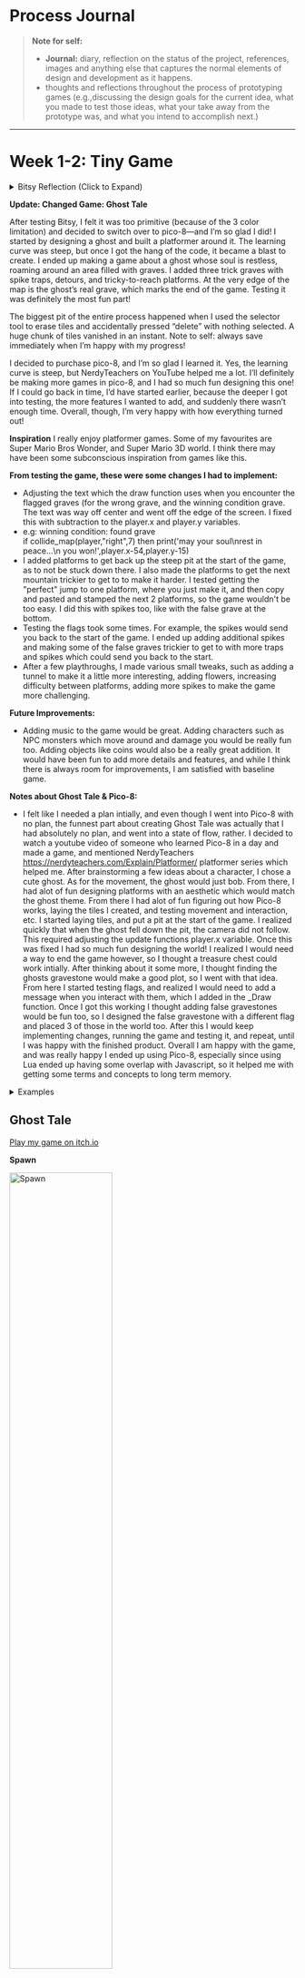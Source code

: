 
# Process Journal

> **Note for self:**
>- **Journal:** diary, reflection on the status of the project, references, images and anything else that captures the normal elements of design and development as it happens.
>- thoughts and reflections throughout the process of prototyping games (e.g.,discussing the design goals for the current idea, what you made to test those ideas, what your take away from the prototype was, and what you intend to accomplish next.) 

---

# Week 1-2: Tiny Game


<details>
<summary> Bitsy Reflection (Click to Expand)</summary>
	
   After reflecting, and playing various inspiring Bitsy games, I have narrowed my focus to a Bitsy game. I like the dialogue, and simplistic art style. 

   The scene is at the shore. A raven sits there. An orca resides in the water. The characters journey is about finding guidance and comfort in nature at the shore, as they drift on their way to finding their purpose. 
   
   Rather than going to different rooms, the player walks along the beach in the same scene, collecting items along the beach. As the player collects various different items along the beach, the dialogue progresses, revealing the characters internal journey.

   Characters: 
   - Orca: Wise, mysterious. Knows the ancient, deep, mysterious wisdom of the ocean. Deep, like the ocean. The orca ocassionaly and majestically surfaces. Truly a sight to see when he surfaces, he spouts grand wisdom, before he returns to his pod.
   - Raven: the Trickster: May act as a guide. Sharp and confrontational in nature, in contrast with the orca. Vapid, like the air. The Raven croaks and caws, and flaps it's wings around.

   Items: 
   - Driftwood: May reveal objects, perhaps carvings, for the player to see. Maybe even symbolic of people.
   - Sea glass: Symbolizes transformation. Even from the roughest of seas, can bring a beautiful gem.
   - Shell: Triggers a childhood memory, about simpler times.
   - Fishing net: 

**Notes about Testing Bitsy:**
- I really liked the dialogue and simplicity with Bitsy. I spent a decent amount of time trying to figure out how to use it, seeing if I could add more than 3 colors into the color palette with the code. After I decided 3 colors wouldn't work (and a youtuber who confirmed I should infact stop) for my idea I decided to try Pico-8. I felt like I had a solid plan with my original idea. It was supposed to be a relatively fast game but have impactful dialogue about changes in life. From the games I tested in Bitsy, my favourite part about them is how impactful they can be, from this perspective. 
- Favourite Bitsy Games I tested:
  
https://zenzoa.itch.io/wandering-home

https://le-onionboi.itch.io/spoons

https://lolabug.itch.io/no-longer-human

</details>

**Update: Changed Game: Ghost Tale**

After testing Bitsy, I felt it was too primitive (because of the 3 color limitation) and decided to switch over to pico-8—and I’m so glad I did! I started by designing a ghost and built a platformer around it. The learning curve was steep, but once I got the hang of the code, it became a blast to create. I ended up making a game about a ghost whose soul is restless, roaming around an area filled with graves. I added three trick graves with spike traps, detours, and tricky-to-reach platforms. At the very edge of the map is the ghost’s real grave, which marks the end of the game. Testing it was definitely the most fun part!

The biggest pit of the entire process happened when I used the selector tool to erase tiles and accidentally pressed “delete” with nothing selected. A huge chunk of tiles vanished in an instant. Note to self: always save immediately when I’m happy with my progress!

I decided to purchase pico-8, and I’m so glad I learned it. Yes, the learning curve is steep, but NerdyTeachers on YouTube helped me a lot. I’ll definitely be making more games in pico-8, and I had so much fun designing this one! If I could go back in time, I’d have started earlier, because the deeper I got into testing, the more features I wanted to add, and suddenly there wasn’t enough time. Overall, though, I’m very happy with how everything turned out!

**Inspiration**
I really enjoy platformer games. Some of my favourites are Super Mario Bros Wonder, and Super Mario 3D world. I think there may have been some subconscious inspiration from games like this.

**From testing the game, these were some changes I had to implement:**
- Adjusting the text which the draw function uses when you encounter the flagged graves (for the wrong grave, and the winning condition grave. The text was way off center and went off the edge of the screen. I fixed this with subtraction to the player.x and player.y variables.
- e.g: winning condition: found grave  
	if collide_map(player,"right",7) then
			print('may your soul\nrest in peace...\n   you won!',player.x-54,player.y-15)
- I added platforms to get back up the steep pit at the start of the game, as to not be stuck down there. I also made the platforms to get the next mountain trickier to get to to make it harder. I tested getting the "perfect" jump to one platform, where you just make it, and then copy and pasted and stamped the next 2 platforms, so the game wouldn't be too easy. I did this with spikes too, like with the false grave at the bottom.
- Testing the flags took some times. For example, the spikes would send you back to the start of the game. I ended up adding additional spikes and making some of the false graves trickier to get to with more traps and spikes which could send you back to the start.
- After a few playthroughs, I made various small tweaks, such as adding a tunnel to make it a little more interesting, adding flowers, increasing difficulty between platforms, adding more spikes to make the game more challenging.

**Future Improvements:**
- Adding music to the game would be great. Adding characters such as NPC monsters which move around and damage you would be really fun too. Adding objects like coins would also be a really great addition. It would have been fun to add more details and features, and while I think there is always room for improvements, I am satisfied with baseline game. 

**Notes about Ghost Tale & Pico-8:**
- I felt like I needed a plan intially, and even though I went into Pico-8 with no plan, the funnest part about creating Ghost Tale was actually that I had absolutely no plan, and went into a state of flow, rather. I decided to watch a youtube video of someone who learned Pico-8 in a day and made a game, and mentioned NerdyTeachers https://nerdyteachers.com/Explain/Platformer/ platformer series which helped me. After brainstorming a few ideas about a character, I chose a cute ghost. As for the movement, the ghost would just bob. From there, I had alot of fun designing platforms with an aesthetic which would match the ghost theme. From there I had alot of fun figuring out how Pico-8 works, laying the tiles I created, and testing movement and interaction, etc. I started laying tiles, and put a pit at the start of the game. I realized quickly that when the ghost fell down the pit, the camera did not follow. This required adjusting the update functions player.x variable. Once this was fixed I had so much fun designing the world! I realized I would need a way to end the game however, so I thought a treasure chest could work intially. After thinking about it some more, I thought finding the ghosts gravestone would make a good plot, so I went with that idea. From here I started testing flags, and realized I would need to add a message when you interact with them, which I added in the _Draw function. Once I got this working I thought adding false gravestones would be fun too, so I designed the false gravestone with a different flag and placed 3 of those in the world too. After this I would keep implementing changes, running the game and testing it, and repeat, until I was happy with the finished product. Overall I am happy with the game, and was really happy I ended up using Pico-8, especially since using Lua ended up having some overlap with Javascript, so it helped me with getting some terms and concepts to long term memory.

<details>
<summary> Examples</summary>

- e.g: Camera 
	
		cam_x=player.x-64+(player.w/2)
		if cam_x<map_start then
					cam_x=map_start
		end
		if cam_x>map_end-128 then
					cam_x=map_end-128
		end
		camera(cam_x,player.y-64)
		end
	
- e.g: Gravestone Win Condition Flag 

		function _draw()
			cls()
			map(0,0)
			spr(player.sp,player.x,player.y,1,1,player.flp) 
			
			print('your soul wanders restlessly \n you must find your grave',124,54)
			print('press x to jump',30,82)
	
</details>

## Ghost Tale

[Play my game on itch.io](https://xaynia.itch.io/ghost-tale)

**Spawn** 

<img src="https://github.com/xaynia/CART-315/blob/main/Process/Images/GhostTale-TinyGame/Spawn.gif?raw=true" alt="Spawn" width="60%" />

**Platforms** 

<img src="https://github.com/xaynia/CART-315/blob/main/Process/Images/GhostTale-TinyGame/Platforms.gif?raw=true" alt="Platforms" width="60%" />
<img src="https://github.com/xaynia/CART-315/blob/main/Process/Images/GhostTale-TinyGame/Platforms2.gif?raw=true" alt="Platforms 2" width="60%" />

**Respawn on Death** 

<img src="https://github.com/xaynia/CART-315/blob/main/Process/Images/GhostTale-TinyGame/Death.gif?raw=true" alt="Death Animation" width="60%" />

<details>
<summary> More gifs </summary>

**False Grave** 

<img src="https://github.com/xaynia/CART-315/blob/main/Process/Images/GhostTale-TinyGame/False-grave.gif?raw=true" alt="False Grave" width="60%" /> 

**Win** 

<img src="https://github.com/xaynia/CART-315/blob/main/Process/Images/GhostTale-TinyGame/Win.gif?raw=true" alt="Win" width="60%" />`

[More: Github Image Folder](https://github.com/xaynia/CART-315/tree/main/Process/Images/GhostTale-TinyGame)

</details>

# Week 3
>Note: I emailed you about this week.

# Week 4
This week, I focused on setting up my development environment (Rider and Unity), organizing my GitHub repository, and diving into the [Unity Essentials](https://learn.unity.com/pathway/unity-essentials) pathway on Unity Learn. I logged **15 hours** of work (tracked via Toggl) which included:

- Installing and configuring Rider and Unity  
- Reviewing Unity basics through tutorials and reading documentation  
- Consolidating notes and references from the tutorials  
- Committing tutorial progress to GitHub under a new `Tutorials` folder  

These foundational steps have helped me feel more comfortable and confident using Unity. My next goal is to apply everything I’ve learned by starting a new prototype and brainstorming my own game ideas.

## What I Accomplished

1. **Fixed Github Repository**  
   - Fixed GitHub repository, pushed tutorial progress according to MDM guidelines (each commit includes a brief message and reflection).  
   - Configured Rider with Unity for scripting in C#.  
   - All tutorial work is safely pushed to GitHub in a dedicated tutorials folder within projects folder.

2. **Unity Learn:** [Essentials Pathway](https://learn.unity.com/pathway/unity-essentials%29)
   - **Editor Essentials**  
   - **3D Essentials**  
   - **Audio Essentials**  
   - **Programming Essentials**  

   Each mission took roughly two hours, and I worked step-by-step through videos and instructions. These covered scene navigation, prefab creation, physics materials, audio sources/listeners, basic scripting (C#), and more. Completing these has given me a solid grasp of the Unity Editor’s core concepts.


**Just a few of the [photos (link to Github photos folder)](https://github.com/xaynia/CART-315/tree/main/Process/Images/W4) I documented:**
   ![Ball-ramp-test-collison](https://raw.githubusercontent.com/xaynia/CART-315/main/Process/Images/W4/Ball-ramp-test-collison.png)

### Creating a horse mural:
![Mural-before](https://raw.githubusercontent.com/xaynia/CART-315/main/Process/Images/W4/Mural-before.png)

![Mural-after](https://raw.githubusercontent.com/xaynia/CART-315/main/Process/Images/W4/Mural-after.png)

### Finding hidden numbers for Unity's launch year, and getting fireworks:
![Hidden-number-0](https://raw.githubusercontent.com/xaynia/CART-315/main/Process/Images/W4/Hidden-number-0.png)

![Hidden-number](https://raw.githubusercontent.com/xaynia/CART-315/main/Process/Images/W4/Hidden-number.png)

![Fireworks](https://raw.githubusercontent.com/xaynia/CART-315/main/Process/Images/W4/Fireworks.png)


4. **Notes & References**  
   - **[Compiled detailed study notes](https://docs.google.com/document/d/19Ob0PXCKj5om9A9qJfeEV1U9GgErxdfeat1Ouwohhno/edit?usp=sharing)** (with screenshots) in a separate Google Doc. Because of the volume of images and formatting, I decided not to include them _directly_ in my GitHub process journal, but linked to this doc for reference.  
   - These notes include step-by-step instructions for Unity basics like game objects, materials, collisions, physics, and audio.
   - The notes include highlights from tutorials and much more photos as well.
   - Creating these notes will be cumulative – they help me consolidate information.

5. **Toggl Track Time Logged**  
   - Spent a total of **15 hours** on setup, tutorials, reading, and documentation for this week.

## Reflections

- **MDM Framework:** While most of my commits so far are tutorial-based, I’m practicing good habits by writing short reflections in each commit message. Even though these were guided by Unity’s lessons rather than my own design decisions, it’s good practice to capture what I learned and why it’s relevant.  
- **Comfort Level:** I feel more at home in the Unity interface now— I think getting over this inital hump was the biggest challenge. I feel particularly much more at ease navigating unity (e.g., using the scene view, using transform tools, and setting up basic scripts in Rider). The tutorials were very thorough and gave me plenty of hands-on practice, helping me feel confident navigating in Unity.  
- **Challenges & Insights:**  
	 - Navigating Rider remains something I need to get used to. I think more practice will definitely help!
  - Some tutorials can feel long, especially with the long hours I put into catching up, however the repetition helped solidify my understanding. Despite this, I will say, that learning the many nuances of the Editor (e.g., global vs. local coordinates, pivot vs. center modes) was very fun. 
 

## Next Steps

1. **Prototype Brainstorming**  
   - Begin brainstorming on a small unique game concept to apply these new skills.  
   - Narrow down a simple mechanic or theme to implement first—something I can build, test, and iterate on.
   - Start implementing weekly class content into a prototype.

2. **Rapid Prototyping & Iteration**  
   - Implement MDM framework more intentionally as I start my own project. For each “design move,” I’ll commit with a short reflection about my intent, changes, and next steps.  
   - Conduct quick playtests (even if it’s just me or a friend) to inform how I tweak gameplay mechanics.

3. **Add to the Process Journal**  
   - Continue writing weekly entries like this one.  
   - Potentially integrate a short “artist’s statement” or “manifesto” to clarify my game’s core idea once I have it.  

## Highlights
- **Repository:** Fully set up with a clear folder structure
- **Tools:** Rider + Unity successfully configured (no more environment issues).  
- **Unity Essentials Missions Completed:**  
  - Editor Essentials  
  - 3D Essentials  
  - Audio Essentials  
  - Programming Essentials  
- **Notes/Reference:** Created a robust reference document [Google Doc](https://docs.google.com/document/d/19Ob0PXCKj5om9A9qJfeEV1U9GgErxdfeat1Ouwohhno/edit?usp=sharing) with screenshots and detailed steps.  
- **Hours Logged:** 15 hours this week.  
- **Ready to Apply:** Confident with Unity’s interface and excited to brainstorm and build my first prototype. My goal is to start implementing weekly class content into a prototype.


# Week 5: Feb 13
**Exploration Prototype 3 – Design Journal**

![Single Sphere](https://github.com/xaynia/CART-315/blob/main/Process/Images/W5_ExplorationPrototype3/Single-sphere.png)

I set out to recreate the magical feeling of Summit One Vanderbilt’s mirrored room, where spheres float around and visitors can interact with them. My idea was to spawn metallic spheres from above, have them land on a plane, and allow the player to walk among them. I added a FallingSphere prefab with physics, a Spawner script to make it rain spheres, and a simple WASD/mouse-look controller so I could freely explore the scene. Initially, the spheres vanished too quickly because of scale-shrinking code, so I removed that logic to let them remain visible and behave more like rain. When the plane was too small, I felt overwhelmed by spheres “drowning” the player, so I enlarged the plane for a better sense of space.

I also experimented with **singleton** usage to manage and track all the spawned spheres. While testing collisions, I ran into the frustrating problem of spheres either knocking the player over or passing through the ground when set to “Is Trigger.” After multiple attempts (including placing triggers on the spheres themselves), I eventually found that adding a **trigger collider** to the player worked best—allowing the spheres to collide normally with the ground but not shove the player around. Although I never fully got the spheres to disappear upon touching the player in this prototype, I tested two different collision setups (on the sphere vs. on the player) and learned a lot about Unity’s physics layers, triggers, and the basics of singletons.

Overall, I spent around **8 hours** coding and refining collisions, plus about **3 hours and 20 minutes** reading and note-taking (tracked via Toggl Track), which I [uploaded to GitHub](https://github.com/xaynia/CART-315/blob/main/Process/Images/Notes/Week%205%20Book%20Notes.pdf). My next goals are to add more bounciness to the spheres, let the player interact with them more (like bouncing them around), and possibly implement a scoring system to further encourage engagement. Despite the challenges, the prototype now successfully spawns an endless “rain” of spheres inspired by Summit One Vanderbilt, and I have a much better grasp on how to combine singletons, colliders, and triggers for future projects.

![Falling Spheres](https://github.com/xaynia/CART-315/blob/main/Process/Images/W5_ExplorationPrototype3/FallingSpheres.png)

![Falling Sphere Prefab](https://github.com/xaynia/CART-315/blob/main/Process/Images/W5_ExplorationPrototype3/FallingSphere.png)

## Reflection
This felt like my first time using Unity without "training wheels" (i.e.: practicing Unity Learn tutorials, reading about Unity, or taking notes), which made starting my first Unity project from scratch both overwhelming and relieving (to finally be practicing what I have learned) at the same time.  

I met my goal of starting a prototype this week! I am very happy about that. Tracking my time in Toggltrack has been very helpful for me to figure out how to have a better week the next week, as well as manage my time. I feel like I am getting better at navigating Github, and Rider, and Unity too – even if it feels overwhelming at times (mainly because of how much there is to know in Unity before you even use it).


Currently I'm trying to find the right balance between learning and practicing in Unity. I plan to keep sprinkling in more guided Unity Learn tutorials (scripting and smaller game tutorials, currently), because they help me feel more comfortable using Unity. And I also plan to start start working on my weekly prototypes earlier in the week too. I think learning and practicing in Unity is exactly what I need to be doing before I can come up with a concrete idea for my final project – but I do plan on starting to checkout more Youtube videos to get ideas flowing too. 


## Key Accomplishments & Notes

### Spawner & Prefab Setup
- Created a **Spawner** script that instantiates `FallingSphere` prefabs from above.  
- Added a player character with movement and camera look, improving immersion.

### Collision Challenges & Solutions
- Initially, spheres shrank too quickly or knocked the player over.
- Experimented with triggers on spheres (they passed through the ground).
- **Final fix**: a trigger collider on the player that would remove spheres on contact, while they still collided with the floor.

### Singleton Exploration
- Implemented a singleton to manage the sphere list and removal.
- Encountered collider issues unrelated to the singleton itself, but learned how to globally track and destroy spheres via a single manager.

### Time Logged
- ~8 hours on scripting, testing, and collision troubleshooting.
- ~3 hours of reading/documentation, posted to GitHub.

### Prototype Potential Next Steps
- Increase sphere bounciness and add more interactivity (possibly a scoring mechanic).
- Continue refining player interactions—pushing or bouncing the spheres.

## References
- [Notes](https://github.com/xaynia/CART-315/blob/main/Process/Images/Notes/Week%205%20Book%20Notes.pdf)
- [Single Sphere](https://github.com/xaynia/CART-315/blob/main/Process/Images/W5_ExplorationPrototype3/Single-sphere.png)  
- [Falling Spheres](https://github.com/xaynia/CART-315/blob/main/Process/Images/W5_ExplorationPrototype3/FallingSpheres.png)  
- [Falling Sphere Prefab](https://github.com/xaynia/CART-315/blob/main/Process/Images/W5_ExplorationPrototype3/FallingSphere.png)
- [Github Images and Notes Log](https://github.com/xaynia/CART-315/tree/main/Process/Images)  


# Week 6: Feb 20
**Exploration Prototype 4 – Design Journal (Continuation of Prototype 3)**

test
.

<!--stackedit_data:
eyJoaXN0b3J5IjpbOTQ2MzQ0Mjc3LC0yNjkzODMyMDEsMTg3Mz
gzODI5M119
-->